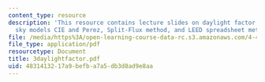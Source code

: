 ```yaml
---
content_type: resource
description: 'This resource contains lecture slides on daylight factor calculations:
  sky models CIE and Perez, Split-Flux method, and LEED spreadsheet method.'
file: /media/https%3A/open-learning-course-data-rc.s3.amazonaws.com/4-493-natural-light-in-design-january-iap-2006/4831413217a9befba7a5db3d8ad9e8aa_3daylightfactor.pdf
file_type: application/pdf
resourcetype: Document
title: 3daylightfactor.pdf
uid: 48314132-17a9-befb-a7a5-db3d8ad9e8aa
---
```

